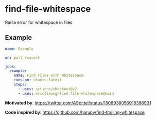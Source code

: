 # find-file-whitespace

Raise error for whitespace in files

## Example

```yaml
name: Example

on: pull_request

jobs:
  example:
    name: Find Files with Whitespace
    runs-on: ubuntu-latest
    steps:
      - uses: actions/checkout@v2
      - uses: erictleung/find-file-whitespace@main
```

**Motivated by**: https://twitter.com/ASpittel/status/1508939056918396931

**Code inspired by**: https://github.com/harupy/find-trailing-whitespace
